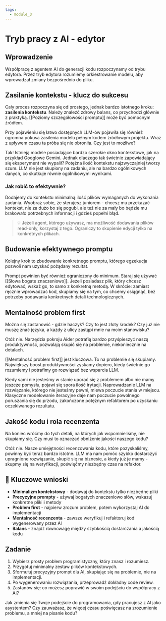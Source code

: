```yaml
---
tags:
  - module_3
---
```


# Tryb pracy z AI - edytor

## Wprowadzenie

Współpracę z agentem AI do generacji kodu rozpoczynamy od trybu edytora. Przez tryb edytora rozumiemy orkiestrowanie modelu, aby wprowadzał zmiany bezpośrednio do pliku.

## Zasilanie kontekstu - klucz do sukcesu

Cały proces rozpoczyna się od prostego, jednak bardzo istotnego kroku: **zasilenia kontekstu**. Należy znaleźć zdrowy balans, co przychodzi głównie z praktyką. [[Poziomy szczegółowości promptu]] może być pomocnym źródłem.

Przy pojawieniu się łatwo dostępnych LLM-ów pojawiła się również ogromna pokusa zasilenia modelu pełnym kodem źródłowym projektu. Wraz z upływem czasu ta próba się nie obroniła. Czy jest to możliwe?

Tak! Istnieją modele posiadające bardzo szerokie okno kontekstowe, jak na przykład Googlowe Gemini. Jednak dlaczego tak świetnie zapowiadający się eksperyment nie wypalił? Potężna ilość kontekstu najzwyczajniej tworzy szum. LLM nie jest skupiony na zadaniu, ale na bardzo ogólnikowych danych, co skutkuje równie ogólnikowymi wynikami.

### Jak robić to efektywnie? 

Dodajemy do kontekstu minimalną ilość plików wymaganych do wykonania zadania. Wyobraź sobie, że sterujesz juniorem - chcesz mu przekazać kontekst, nie za dużo bo się pogubi, ale też nie za mały bo będzie mu brakowało potrzebnych informacji i gdzieś popełni błąd.

> 💡 Jeżeli agent, którego używasz, ma możliwość dodawania plików read-only, korzystaj z tego. Ograniczy to skupienie edycji tylko na konkretnych plikach.

## Budowanie efektywnego promptu

Kolejny krok to zbudowanie konkretnego promptu, którego egzekucja pozwoli nam uzyskać pożądany rezultat.

Prompt powinien być również ograniczony do minimum. Staraj się używać [[Słowa bogate znaczeniowo]]. Jeżeli posiadasz plik, który chcesz edytować, wskaż go, to samo z konkretną metodą. W skrócie: zamiast ręcznie wprowadzać kod, skupiamy się na tym, co chcemy osiągnąć, bez potrzeby podawania konkretnych detali technologicznych.

## Mentalność problem first

Można się zastanowić - gdzie haczyk? Czy to jest złoty środek? Czy już nie muszę znać języka, a każdy z ulicy zastąpi mnie na moim stanowisku?

Otóż nie. Narzędzia pokroju Aider potrafią bardzo przyśpieszyć naszą produktywność, pozwalają skupić się na problemie, niekoniecznie na detalach.

[[Mentalność problem first]] jest kluczowa. To na problemie się skupiamy. Największy boost produktywności zyskamy dopiero, kiedy świetnie go rozumiemy i potrafimy go rozwiązać bez wsparcia LLM. 

Kiedy sami nie jesteśmy w stanie uporać się z problemem albo nie mamy jeszcze pomysłu, pojawi się spora ilość irytacji. Naprowadzanie LLM na rozwiązanie, którego nie jesteśmy pewni, miewa poczucie stania w miejscu. Klasyczne modelowanie iteracyjne daje nam poczucie powolnego poruszania się do przodu, zakończone potężnym refaktorem po uzyskaniu oczekiwanego rezultatu.

## Jakość kodu i rola recenzenta

Na koniec wróćmy do tych detali, na których jak wspomnieliśmy, nie skupiamy się. Czy musi to oznaczać obniżenie jakości naszego kodu? 

Otóż nie. Nasze umiejętności recenzowania kodu, które pozyskaliśmy, powinny być teraz bardzo istotne. LLM ma nam pomóc szybko dostarczyć upragnione rozwiązanie, skupić się na biznesie, a kiedy już je mamy - skupmy się na weryfikacji, poświęćmy niezbędny czas na refaktor.

## 🔑 Kluczowe wnioski

- **Minimalizm kontekstowy** - dodawaj do kontekstu tylko niezbędne pliki
- **Precyzyjne prompty** - używaj bogatych znaczeniowo słów, wskazuj konkretne pliki i metody
- **Problem first** - najpierw zrozum problem, potem wykorzystaj AI do implementacji
- **Mentalność recenzenta** - zawsze weryfikuj i refaktoruj kod wygenerowany przez AI
- **Balans** - znajdź równowagę między szybkością dostarczania a jakością kodu

## Zadanie

1. Wybierz prosty problem programistyczny, który znasz i rozumiesz.
2. Przygotuj minimalny zestaw plików kontekstowych.
3. Sformułuj precyzyjny prompt dla AI, skupiając się na problemie, nie na implementacji.
4. Po wygenerowaniu rozwiązania, przeprowadź dokładny code review.
5. Zastanów się: co możesz poprawić w swoim podejściu do współpracy z AI?

Jak zmienia się Twoje podejście do programowania, gdy pracujesz z AI jako asystentem? Czy zauważasz, że więcej czasu poświęcasz na zrozumienie problemu, a mniej na pisanie kodu?